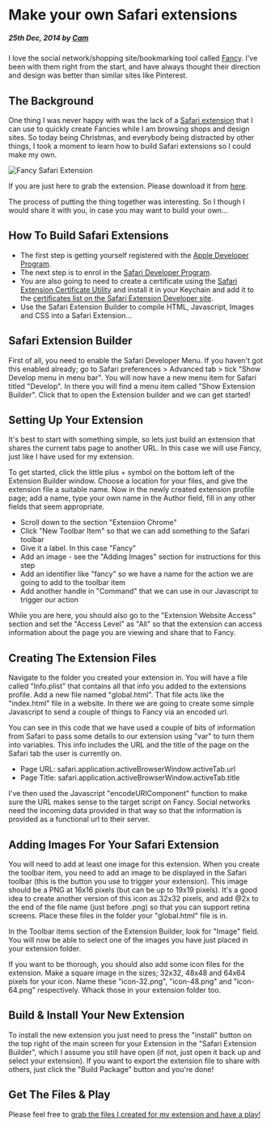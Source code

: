 # Make your own Safari extensions

##### 25th Dec, 2014 by [Cam][1]

I love the social network/shopping site/bookmarking tool called [Fancy][2]. I've been with them right from the start, and have always thought their direction and design was better than similar sites like Pinterest.

## The Background

One thing I was never happy with was the lack of a [Safari extension][3] that I can use to quickly create Fancies while I am browsing shops and design sites. So today being Christmas, and everybody being distracted by other things, I took a moment to learn how to build Safari extensions so I could make my own.

![][4]

If you are just here to grab the extension. Please download it from [here][5].

The process of putting the thing together was interesting. So I though I would share it with you, in case you may want to build your own...

## How To Build Safari Extensions

*   The first step is getting yourself registered with the [Apple Developer Program](https://developer.apple.com).
*   The next step is to enrol in the [Safari Developer Program](https://developer.apple.com/programs/safari/).
*   You are also going to need to create a certificate using the [Safari Extension Certificate Utility](https://developer.apple.com/certificates/safari/) and install it in your Keychain and add it to the [certificates list on the Safari Extension Developer site](https://developer.apple.com/account/safari/certificate/certificateList.action).
*   Use the Safari Extension Builder to compile HTML, Javascript, Images and CSS into a Safari Extension...

## Safari Extension Builder

First of all, you need to enable the Safari Developer Menu. If you haven't got this enabled already; go to Safari preferences > Advanced tab > tick "Show Develop menu in menu bar". You will now have a new menu item for Safari titled "Develop". In there you will find a menu item called "Show Extension Builder". Click that to open the Extension builder and we can get started!

## Setting Up Your Extension

It's best to start with something simple, so lets just build an extension that shares the current tabs page to another URL. In this case we will use Fancy, just like I have used for my extension.

To get started, click the little plus + symbol on the bottom left of the Extension Builder window. Choose a location for your files, and give the extension file a suitable name. Now in the newly created extension profile page; add a name, type your own name in the Author field, fill in any other fields that seem appropriate.
* Scroll down to the section "Extension Chrome"
* Click "New Toolbar Item" so that we can add something to the Safari toolbar
* Give it a label. In this case "Fancy"
* Add an image - see the "Adding Images" section for instructions for this step
* Add an identifier like "fancy" so we have a name for the action we are going to add to the toolbar item
* Add another handle in "Command" that we can use in our Javascript to trigger our action

While you are here, you should also go to the "Extension Website Access" section and set the "Access Level" as "All" so that the extension can access information about the page you are viewing and share that to Fancy.

## Creating The Extension Files

Navigate to the folder you created your extension in. You will have a file called "Info.plist" that contains all that info you added to the extensions profile. Add a new file named "global.html". That file acts like the "index.html" file in a website. In there we are going to create some simple Javascript to send a couple of things to Fancy via an encoded url.

<script src="https://gist.github.com/Cam/f66fb1f60345acb3639a.js"></script>

You can see in this code that we have used a couple of bits of information from Safari to pass some details to our extension using "var" to turn them into variables. This info includes the URL and the title of the page on the Safari tab the user is currently on.

* Page URL: safari.application.activeBrowserWindow.activeTab.url
* Page Title: safari.application.activeBrowserWindow.activeTab.title

I've then used the Javascript "encodeURIComponent" function to make sure the URL makes sense to the target script on Fancy. Social networks need the incoming data provided in that way so that the information is provided as a functional url to their server.

## Adding Images For Your Safari Extension

You will need to add at least one image for this extension. When you create the toolbar item, you need to add an image to be displayed in the Safari toolbar (this is the button you use to trigger your extension). This image should be a PNG at 16x16 pixels (but can be up to 19x19 pixels). It's a good idea to create another version of this icon as 32x32 pixels, and add @2x to the end of the file name (just before .png) so that you can support retina screens. Place these files in the folder your "global.html" file is in.

In the Toolbar items section of the Extension Builder, look for "Image" field. You will now be able to select one of the images you have just placed in your extension folder.

If you want to be thorough, you should also add some icon files for the extension. Make a square image in the sizes; 32x32, 48x48 and 64x64 pixels for your icon. Name these "icon-32.png", "icon-48.png" and "icon-64.png" respectively. Whack those in your extension folder too.

## Build & Install Your New Extension

To install the new extension you just need to press the "install" button on the top right of the main screen for your Extension in the "Safari Extension Builder", which I assume you still have open (if not, just open it back up and select your extension). If you want to export the extension file to share with others, just click the "Build Package" button and you're done!

## Get The Files & Play

Please feel free to [grab the files I created for my extension and have a play!][2]

[1]: https://plus.google.com/+CamGould?rel=author
[2]: https://fancy.com
[3]: https://github.com/Cam/fancy-it
[4]: https://github.com/Cam/fancy-it/raw/master/demo-image.png "Fancy Safari Extension"
[5]: https://raw.githubusercontent.com/Cam/fancy-it/master/fancy.safariextz

